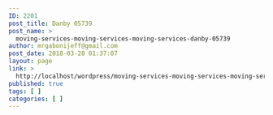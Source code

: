 ```yaml
---
ID: 2201
post_title: Danby 05739
post_name: >
  moving-services-moving-services-moving-services-danby-05739
author: mrgabonijeff@gmail.com
post_date: 2018-03-28 01:37:07
layout: page
link: >
  http://localhost/wordpress/moving-services-moving-services-moving-services-danby-05739/
published: true
tags: [ ]
categories: [ ]
---
```

